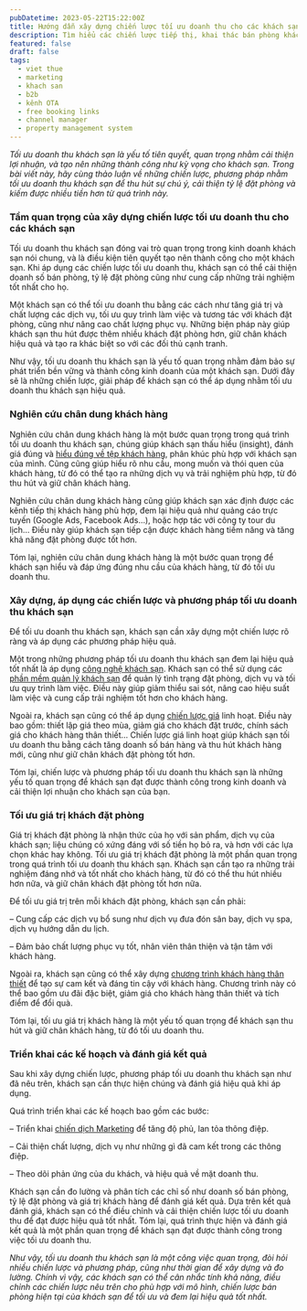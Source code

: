 ```yaml
---
pubDatetime: 2023-05-22T15:22:00Z
title: Hướng dẫn xây dựng chiến lược tối ưu doanh thu cho các khách sạn
description: Tìm hiểu các chiến lược tiếp thị, khai thác bán phòng khách sạn hiệu quả trong chuỗi bài viết sau của nhavantuonglai để áp dụng và đem lại hiệu quả thiết thực cho giải pháp của bạn.
featured: false
draft: false
tags:
  - viet thue
  - marketing
  - khach san
  - b2b
  - kênh OTA
  - free booking links
  - channel manager
  - property management system
---
```


_Tối ưu doanh thu khách sạn là yếu tố tiên quyết, quan trọng nhằm cải thiện lợi nhuận, và tạo nên những thành công như kỳ vọng cho khách sạn. Trong bài viết này, hãy cùng thảo luận về những chiến lược, phương pháp nhằm tối ưu doanh thu khách sạn để thu hút sự chú ý, cải thiện tỷ lệ đặt phòng và kiếm được nhiều tiền hơn từ quá trình này._

### Tầm quan trọng của xây dựng chiến lược tối ưu doanh thu cho các khách sạn

Tối ưu doanh thu khách sạn đóng vai trò quan trọng trong kinh doanh khách sạn nói chung, và là điều kiện tiên quyết tạo nên thành công cho một khách sạn. Khi áp dụng các chiến lược tối ưu doanh thu, khách sạn có thể cải thiện doanh số bán phòng, tỷ lệ đặt phòng cũng như cung cấp những trải nghiệm tốt nhất cho họ.

Một khách sạn có thể tối ưu doanh thu bằng các cách như tăng giá trị và chất lượng các dịch vụ, tối ưu quy trình làm việc và tương tác với khách đặt phòng, cũng như nâng cao chất lượng phục vụ. Những biện pháp này giúp khách sạn thu hút được thêm nhiều khách đặt phòng hơn, giữ chân khách hiệu quả và tạo ra khác biệt so với các đối thủ cạnh tranh.

Như vậy, tối ưu doanh thu khách sạn là yếu tố quan trọng nhằm đảm bảo sự phát triển bền vững và thành công kinh doanh của một khách sạn. Dưới đây sẽ là những chiến lược, giải pháp để khách sạn có thể áp dụng nhằm tối ưu doanh thu khách sạn hiệu quả.

### Nghiên cứu chân dung khách hàng

Nghiên cứu chân dung khách hàng là một bước quan trọng trong quá trình tối ưu doanh thu khách sạn, chúng giúp khách sạn thấu hiểu (insight), đánh giá đúng và [hiểu đúng về tệp khách hàng](https://nhavantuonglai.com/posts/chia-khoa-de-phat-trien-khach-san-la-hieu-ro-khach-hang), phân khúc phù hợp với khách sạn của mình. Cũng cũng giúp hiểu rõ nhu cầu, mong muốn và thói quen của khách hàng, từ đó có thể tạo ra những dịch vụ và trải nghiệm phù hợp, từ đó thu hút và giữ chân khách hàng.

Nghiên cứu chân dung khách hàng cũng giúp khách sạn xác định được các kênh tiếp thị khách hàng phù hợp, đem lại hiệu quả như quảng cáo trực tuyến (Google Ads, Facebook Ads…), hoặc hợp tác với công ty tour du lịch… Điều này giúp khách sạn tiếp cận được khách hàng tiềm năng và tăng khả năng đặt phòng được tốt hơn.

Tóm lại, nghiên cứu chân dung khách hàng là một bước quan trọng để khách sạn hiểu và đáp ứng đúng nhu cầu của khách hàng, từ đó tối ưu doanh thu.

### Xây dựng, áp dụng các chiến lược và phương pháp tối ưu doanh thu khách sạn

Để tối ưu doanh thu khách sạn, khách sạn cần xây dựng một chiến lược rõ ràng và áp dụng các phương pháp hiệu quả.

Một trong những phương pháp tối ưu doanh thu khách sạn đem lại hiệu quả tốt nhất là áp dụng [công nghệ khách sạn](https://nhavantuonglai.com/posts/9-xu-huong-cong-nghe-hang-dau-trong-nganh-khach-san). Khách sạn có thể sử dụng các [phần mềm quản lý khách sạn](https://bluejaypms.com/pms) để quản lý tình trạng đặt phòng, dịch vụ và tối ưu quy trình làm việc. Điều này giúp giảm thiểu sai sót, nâng cao hiệu suất làm việc và cung cấp trải nghiệm tốt hơn cho khách hàng.

Ngoài ra, khách sạn cũng có thể áp dụng [chiến lược giá](https://nhavantuonglai.com/posts/chien-luoc-gia) linh hoạt. Điều này bao gồm: thiết lập giá theo mùa, giảm giá cho khách đặt trước, chính sách giá cho khách hàng thân thiết… Chiến lược giá linh hoạt giúp khách sạn tối ưu doanh thu bằng cách tăng doanh số bán hàng và thu hút khách hàng mới, cũng như giữ chân khách đặt phòng tốt hơn.

Tóm lại, chiến lược và phương pháp tối ưu doanh thu khách sạn là những yếu tố quan trọng để khách sạn đạt được thành công trong kinh doanh và cải thiện lợi nhuận cho khách sạn của bạn.

### Tối ưu giá trị khách đặt phòng

Giá trị khách đặt phòng là nhận thức của họ với sản phẩm, dịch vụ của khách sạn; liệu chúng có xứng đáng với số tiền họ bỏ ra, và hơn với các lựa chọn khác hay không. Tối ưu giá trị khách đặt phòng là một phần quan trọng trong quá trình tối ưu doanh thu khách sạn. Khách sạn cần tạo ra những trải nghiệm đáng nhớ và tốt nhất cho khách hàng, từ đó có thể thu hút nhiều hơn nữa, và giữ chân khách đặt phòng tốt hơn nữa.

Để tối ưu giá trị trên mỗi khách đặt phòng, khách sạn cần phải:

– Cung cấp các dịch vụ bổ sung như dịch vụ đưa đón sân bay, dịch vụ spa, dịch vụ hướng dẫn du lịch.

– Đảm bảo chất lượng phục vụ tốt, nhân viên thân thiện và tận tâm với khách hàng.

Ngoài ra, khách sạn cũng có thể xây dựng [chương trình khách hàng thân thiết](https://nhavantuonglai.com/posts/chien-luoc-cai-thien-long-trung-thanh-cua-khach-hang-trong-khach-san) để tạo sự cam kết và đáng tin cậy với khách hàng. Chương trình này có thể bao gồm ưu đãi đặc biệt, giảm giá cho khách hàng thân thiết và tích điểm để đổi quà.

Tóm lại, tối ưu giá trị khách hàng là một yếu tố quan trọng để khách sạn thu hút và giữ chân khách hàng, từ đó tối ưu doanh thu.

### Triển khai các kế hoạch và đánh giá kết quả

Sau khi xây dựng chiến lược, phương pháp tối ưu doanh thu khách sạn như đã nêu trên, khách sạn cần thực hiện chúng và đánh giá hiệu quả khi áp dụng.

Quá trình triển khai các kế hoạch bao gồm các bước:

– Triển khai [chiến dịch Marketing](https://nhavantuonglai.com/posts/marketing-homestay) để tăng độ phủ, lan tỏa thông điệp.

– Cải thiện chất lượng, dịch vụ như những gì đã cam kết trong các thông điệp.

– Theo dõi phản ứng của du khách, và hiệu quả về mặt doanh thu.

Khách sạn cần đo lường và phân tích các chỉ số như doanh số bán phòng, tỷ lệ đặt phòng và giá trị khách hàng để đánh giá kết quả. Dựa trên kết quả đánh giá, khách sạn có thể điều chỉnh và cải thiện chiến lược tối ưu doanh thu để đạt được hiệu quả tốt nhất. Tóm lại, quá trình thực hiện và đánh giá kết quả là một phần quan trọng để khách sạn đạt được thành công trong việc tối ưu doanh thu.

_Như vậy, tối ưu doanh thu khách sạn là một công việc quan trọng, đòi hỏi nhiều chiến lược và phương pháp, cũng như thời gian để xây dựng và đo lường. Chính vì vậy, các khách sạn có thể cân nhắc tính khả năng, điều chỉnh các chiến lược nêu trên cho phù hợp với mô hình, chiến lược bán phòng hiện tại của khách sạn để tối ưu và đem lại hiệu quả tốt nhất._

